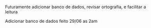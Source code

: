 Futuramente adicionar banco de dados, revisar ortografia, e facilitar a leitura 

Adicionar banco de dados 
        feito 29/06 as 2am
